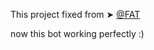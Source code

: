 This project fixed from ➤ [@FAT](https://github.com/FatSquare/cs2_market_botX)

now this bot working perfectly :)
